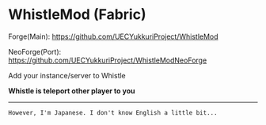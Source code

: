 # WhistleMod (Fabric)

Forge(Main): https://github.com/UECYukkuriProject/WhistleMod

NeoForge(Port): https://github.com/UECYukkuriProject/WhistleModNeoForge

Add your instance/server to Whistle

**Whistle is teleport other player to you**


---

`However, I'm Japanese. I don't know English a little bit...`

